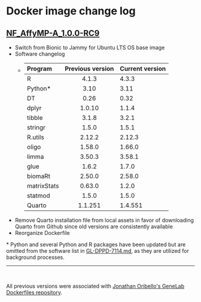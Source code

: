# Docker image change log
 
## [NF_AffyMP-A_1.0.0-RC9](https://github.com/torres-alexis/gl_dockerfiles/releases/tag/NF_AffyMP-A_1.0.0-RC9)
- Switch from Bionic to Jammy for Ubuntu LTS OS base image
- Software changelog
    - |Program|Previous version|Current version|
        |:----|:--------------:|:--------------|
        |R|4.1.3|4.3.3|
        |Python*|3.10|3.11|
        |DT|0.26|0.32|
        |dplyr|1.0.10|1.1.4|
        |tibble|3.1.8|3.2.1|
        |stringr|1.5.0|1.5.1|
        |R.utils|2.12.2|2.12.3|
        |oligo|1.58.0|1.66.0|
        |limma|3.50.3|3.58.1|
        |glue|1.6.2|1.7.0|
        |biomaRt|2.50.0|2.58.0|
        |matrixStats|0.63.0|1.2.0|
        |statmod|1.5.0|1.5.0|
        |Quarto|1.1.251|1.4.551|
- Remove Quarto installation file from local assets in favor of downloading Quarto from Github since old versions are consistently available
- Reorganize Dockerfile

\* Python and several Python and R packages have been updated but are omitted from the software list in [GL-DPPD-7114.md](https://github.com/nasa/GeneLab_Data_Processing/blob/master/Microarray/Affymetrix/Pipeline_GL-DPPD-7114_Versions/GL-DPPD-7114.md), as they are utilized for background processes.
<br> 

---

<br> 

All previous versions were associated with [Jonathan Oribello's GeneLab Dockerfiles repository](https://github.com/J-81/gl_dockerfiles). 

